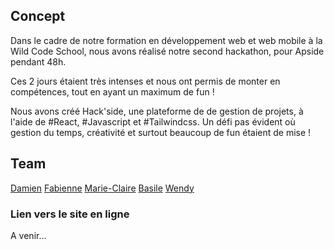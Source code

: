 ## Concept


Dans le cadre de notre formation en développement web et web mobile à la Wild Code School, nous avons réalisé notre second hackathon, pour Apside pendant 48h. 

Ces 2 jours étaient très intenses et nous ont permis de monter en compétences, tout en ayant un maximum de fun ! 

Nous avons créé Hack'side, une plateforme de de gestion de projets, à l'aide de #React, #Javascript et #Tailwindcss. Un défi pas évident où gestion du temps, créativité et surtout beaucoup de fun étaient de mise !

## Team 
[Damien](https://github.com/Damien-Dupont)
[Fabienne](https://github.com/Fabienne-Guerin)
[Marie-Claire](https://github.com/Mariakarara)
[Basile](https://github.com/Baasile)
[Wendy](https://github.com/wendybaque)

### Lien vers le site en ligne
A venir...
